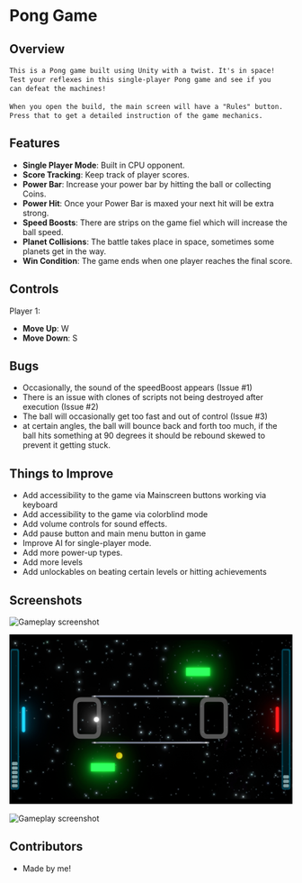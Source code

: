 # Pong Game

## Overview

    This is a Pong game built using Unity with a twist. It's in space!
    Test your reflexes in this single-player Pong game and see if you
    can defeat the machines!
    
    When you open the build, the main screen will have a "Rules" button. 
    Press that to get a detailed instruction of the game mechanics.

## Features

- **Single Player Mode**: Built in CPU opponent.
- **Score Tracking**: Keep track of player scores.
- **Power Bar**: Increase your power bar by hitting the ball or collecting Coins. 
- **Power Hit**: Once your Power Bar is maxed your next hit will be extra strong.
- **Speed Boosts**: There are strips on the game fiel which will increase the ball speed.
- **Planet Collisions**: The battle takes place in space, sometimes some planets get in the way.
- **Win Condition**: The game ends when one player reaches the final score.

## Controls

Player 1:
- **Move Up**: W
- **Move Down**: S

## Bugs

- Occasionally, the sound of the speedBoost appears (Issue #1)
- There is an issue with clones of scripts not being destroyed after execution (Issue #2)
- The ball will occasionally get too fast and out of control (Issue #3)
- at certain angles, the ball will bounce back and forth too much, if the ball hits something at 90 degrees it should be rebound skewed to prevent it getting stuck.

## Things to Improve

- Add accessibility to the game via Mainscreen buttons working via keyboard
- Add accessibility to the game via colorblind mode
- Add volume controls for sound effects.
- Add pause button and main menu button in game
- Improve AI for single-player mode.
- Add more power-up types.
- Add more levels
- Add unlockables on beating certain levels or hitting achievements

## Screenshots
![Gameplay screenshot](./Assets/Screenshots/screenshot-mainsceen.png)


![Gameplay screenshot](./Assets/Screenshots/screenshot-gameplay2.png)


![Gameplay screenshot](./Assets/Screenshots/screenshot-gameplay1.png)

## Contributors

- Made by me! 
